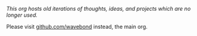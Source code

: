 
_This org hosts old iterations of thoughts, ideas, and projects which are no longer used._

Please visit [github.com/wavebond](https://github.com/wavebond) instead, the main org.
